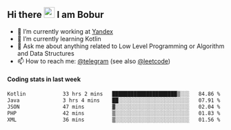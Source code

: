## Hi there <img src="https://media.giphy.com/media/hvRJCLFzcasrR4ia7z/giphy.gif" width="25px" height="25px"> I am Bobur

- 💼 I’m currently working at [Yandex](https://yandex.ru/)
- 🌱 I’m currently learning Kotlin
- 💬 Ask me about anything related to Low Level Programming or Algorithm and Data Structures
- 📫 How to reach me: [@telegram](https://t.me/octoant) (see also [@leetcode](https://leetcode.com/octoant/))    

#### Coding stats in last week

<!--START_SECTION:waka-->

```txt
Kotlin            33 hrs 2 mins   █████████████████████▒░░░   84.86 %
Java              3 hrs 4 mins    ██░░░░░░░░░░░░░░░░░░░░░░░   07.91 %
JSON              47 mins         ▓░░░░░░░░░░░░░░░░░░░░░░░░   02.04 %
PHP               42 mins         ▒░░░░░░░░░░░░░░░░░░░░░░░░   01.83 %
XML               36 mins         ▒░░░░░░░░░░░░░░░░░░░░░░░░   01.56 %
```

<!--END_SECTION:waka-->
